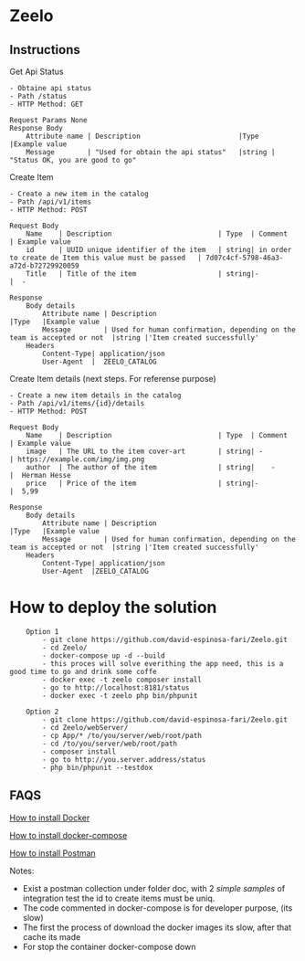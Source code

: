 # Zeelo
## Instructions
Get Api Status

    - Obtaine api status
    - Path /status
    - HTTP Method: GET
    
    Request Params None
    Response Body
        Attribute name | Description                        |Type   |Example value
        Message        | "Used for obtain the api status"   |string | "Status OK, you are good to go"
    
Create Item 

    - Create a new item in the catalog
    - Path /api/v1/items
    - HTTP Method: POST
    
    Request Body
        Name    | Description                          | Type  | Comment                                                | Example value
        id      | UUID unique identifier of the item   | string| in order to create de Item this value must be passed   | 7d07c4cf-5798-46a3-a72d-b72729920059
        Title   | Title of the item                    | string|-                                                       |  -

    Response 
        Body details
            Attribute name | Description                                                            |Type   |Example value
            Message        | Used for human confirmation, depending on the team is accepted or not  |string |'Item created successfully'
        Headers
            Content-Type| application/json
            User-Agent  |  ZEELO_CATALOG
            
Create Item details (next steps. For referense purpose)

    - Create a new item details in the catalog
    - Path /api/v1/items/{id}/details
    - HTTP Method: POST
    
    Request Body
        Name    | Description                          | Type  | Comment    | Example value
        image   | The URL to the item cover-art        | string| -          | https://example.com/img/img.png
        author  | The author of the item               | string|    -       |  Herman Hesse
        price   | Price of the item                    | string|-           |  5,99

    Response 
        Body details
            Attribute name | Description                                                            |Type   |Example value
            Message        | Used for human confirmation, depending on the team is accepted or not  |string |'Item created successfully'
        Headers
            Content-Type| application/json
            User-Agent  |ZEELO_CATALOG
            
               
##
# How to deploy the solution
        Option 1 
            - git clone https://github.com/david-espinosa-fari/Zeelo.git
            - cd Zeelo/
            - docker-compose up -d --build
            - this proces will solve everithing the app need, this is a good time to go and drink some coffe
            - docker exec -t zeelo composer install
            - go to http://localhost:8181/status
            - docker exec -t zeelo php bin/phpunit
    
        Option 2
            - git clone https://github.com/david-espinosa-fari/Zeelo.git
            - cd Zeelo/webServer/
            - cp App/* /to/you/server/web/root/path
            - cd /to/you/server/web/root/path
            - composer install
            - go to http://you.server.address/status
            - php bin/phpunit --testdox
            
## FAQS
  [How to install Docker](https://docs.docker.com/install/)
  
  [How to install docker-compose](https://docs.docker.com/compose/install/) 
  
  [How to install Postman](https://learning.postman.com/docs/getting-started/installation-and-updates/)
 
 Notes:
  - Exist a postman collection under folder doc, with 2 *simple samples* of integration test
    the id to create items must be uniq.
  - The code commented in docker-compose is for developer purpose, (its slow)
  - The first the process of download the docker images its slow, after that cache its made
  - For stop the container docker-compose down 
    